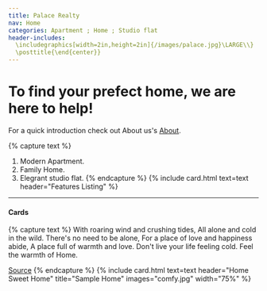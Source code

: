 ```yaml
---
title: Palace Realty 
nav: Home
categories: Apartment ; Home ; Studio flat
header-includes:
  \includegraphics[width=2in,height=2in]{/images/palace.jpg}\LARGE\\}
  \posttitle{\end{center}}
---
```


# To find your prefect home, we are here to help!

For a quick introduction check out About us's [About](https://innovationmgt.github.io/palacerealty/content/1-intro.html).


{% capture text %}
1. Modern Apartment.
2. Family Home.
3. Elegrant studio flat.
{% endcapture %}
{% include card.html text=text header="Features Listing" %}
---------




#### Cards



{% capture text %}
 With roaring wind and crushing tides,
 All alone and cold in the wild.
 There's no need to be alone,
 For a place of love and happiness abide,
 A place full of warmth and love.
 Don't live your life feeling cold.
 Feel the warmth of Home.

[Source](https://www.familyfriendpoems.com/poem/home-is-home/)
{% endcapture %}
{% include card.html text=text header="Home Sweet Home" title="Sample Home" images="comfy.jpg" width="75%" %}



